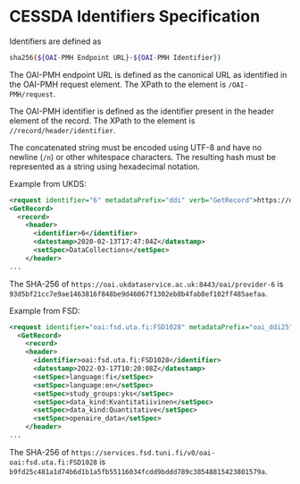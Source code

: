 # CESSDA Identifiers Specification

Identifiers are defined as

```bash
sha256(${OAI-PMH Endpoint URL}-${OAI-PMH Identifier})
```

The OAI-PMH endpoint URL is defined as the canonical URL as identified in the OAI-PMH request element. The XPath to the element is `/OAI-PMH/request`.

The OAI-PMH identifier is defined as the identifier present in the header element of the record. The XPath to the element is `//record/header/identifier`.

The concatenated string must be encoded using UTF-8 and have no newline (`/n`) or other whitespace characters.
The resulting hash must be represented as a string using hexadecimal notation.

Example from UKDS:

```xml
<request identifier="6" metadataPrefix="ddi" verb="GetRecord">https://oai.ukdataservice.ac.uk:8443/oai/provider</request>
<GetRecord>
  <record>
    <header>
      <identifier>6</identifier>
      <datestamp>2020-02-13T17:47:04Z</datestamp>
      <setSpec>DataCollections</setSpec>
    </header>
...
```

The SHA-256 of `https://oai.ukdataservice.ac.uk:8443/oai/provider-6` is `93d5bf21cc7e9ae1463816f848be9d46067f1302eb8b4fab8ef102ff485aefaa`.

Example from FSD:

```xml
<request identifier="oai:fsd.uta.fi:FSD1028" metadataPrefix="oai_ddi25" verb="GetRecord">https://services.fsd.tuni.fi/v0/oai</request>
  <GetRecord>
    <record>
    <header>
      <identifier>oai:fsd.uta.fi:FSD1028</identifier>
      <datestamp>2022-03-17T10:20:08Z</datestamp>
      <setSpec>language:fi</setSpec>
      <setSpec>language:en</setSpec>
      <setSpec>study_groups:yks</setSpec>
      <setSpec>data_kind:Kvantitatiivinen</setSpec>
      <setSpec>data_kind:Quantitative</setSpec>
      <setSpec>openaire_data</setSpec>
    </header>
...
```

The SHA-256 of `https://services.fsd.tuni.fi/v0/oai-oai:fsd.uta.fi:FSD1028` is `b9fd25c481a1d74b6d1b1a5fb55116034fcdd9bddd789c38548815423801579a`.
